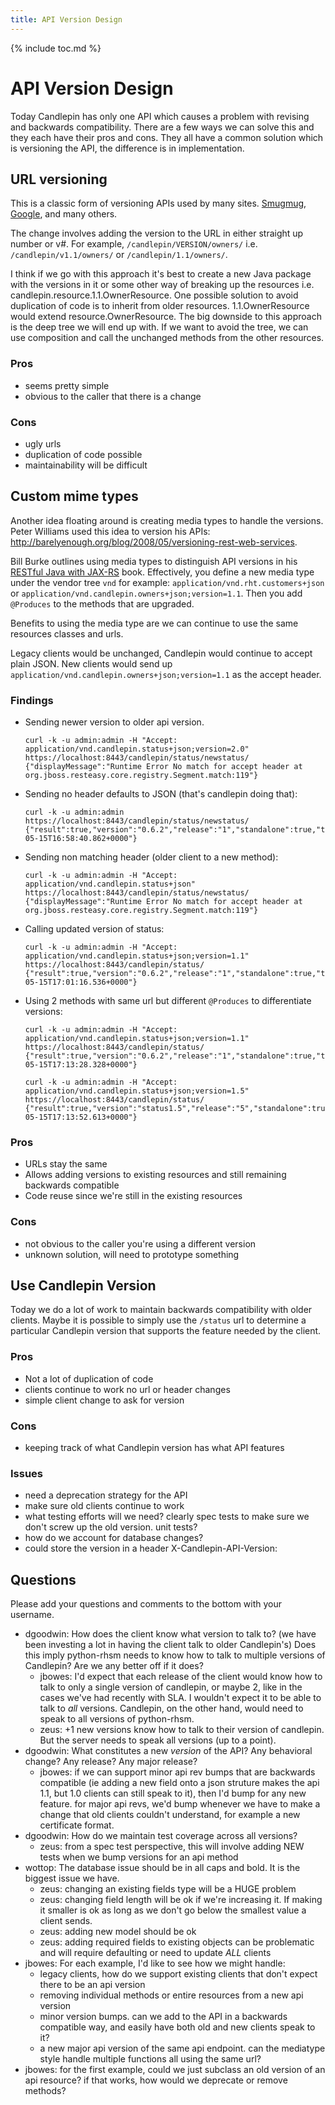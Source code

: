 ```yaml
---
title: API Version Design
---
```

{% include toc.md %}

# API Version Design
Today Candlepin has only one API which causes a problem with revising and
backwards compatibility. There are a few ways we can solve this and they each
have their pros and cons. They all have a common solution which is versioning
the API, the difference is in implementation.

## URL versioning
This is a classic form of versioning APIs used by many sites.
[Smugmug](https://wiki.smugmug.net/display/API/API+1.2.2),
[Google](https://developers.google.com/maps/documentation/javascript/basics#Versioning),
and many others.

The change involves adding the version to the URL in either straight up number
or v#. For example, `/candlepin/VERSION/owners/` i.e. `/candlepin/v1.1/owners/`
or `/candlepin/1.1/owners/`. 

I think if we go with this approach it's best to create a new Java package with
the versions in it or some other way of breaking up the resources
i.e. candlepin.resource.1.1.OwnerResource. One possible solution to avoid
duplication of code is to inherit from older resources. 1.1.OwnerResource
would extend resource.OwnerResource. The big downside to this approach is the
deep tree we will end up with. If we want to avoid the tree, we can use
composition and call the unchanged methods from the other resources. 

### Pros
* seems pretty simple
* obvious to the caller that there is a change

### Cons
* ugly urls
* duplication of code possible
* maintainability will be difficult

## Custom mime types

Another idea floating around is creating media types to handle the versions.
Peter Williams used this idea to version his APIs: <http://barelyenough.org/blog/2008/05/versioning-rest-web-services>.

Bill Burke outlines using media types to distinguish API versions in his
[RESTful Java with
JAX-RS](http://www.amazon.com/RESTful-Java-Jax-RS-Animal-Guide/dp/0596158041/ref=sr_1_2?ie=UTF8&qid=1336595002&sr=8-2)
book. Effectively, you define a new media type under the vendor tree `vnd` for
example: `application/vnd.rht.customers+json` or
`application/vnd.candlepin.owners+json;version=1.1`.
Then you add `@Produces` to the methods that are upgraded.

Benefits to using the media type are we can continue to use the same resources classes and urls.

Legacy clients would be unchanged, Candlepin would continue to accept plain
JSON. New clients would send up
`application/vnd.candlepin.owners+json;version=1.1` as the accept header.

### Findings
* Sending newer version to older api version.

  ```
  curl -k -u admin:admin -H "Accept: application/vnd.candlepin.status+json;version=2.0" https://localhost:8443/candlepin/status/newstatus/
  {"displayMessage":"Runtime Error No match for accept header at org.jboss.resteasy.core.registry.Segment.match:119"}
  ```

* Sending no header defaults to JSON (that's candlepin doing that):

  ```
  curl -k -u admin:admin https://localhost:8443/candlepin/status/newstatus/
  {"result":true,"version":"0.6.2","release":"1","standalone":true,"timeUTC":"2012-05-15T16:58:40.862+0000"}
  ```

* Sending non matching header (older client to a new method):

  ```
  curl -k -u admin:admin -H "Accept: application/vnd.candlepin.status+json" https://localhost:8443/candlepin/status/newstatus/
  {"displayMessage":"Runtime Error No match for accept header at org.jboss.resteasy.core.registry.Segment.match:119"}
  ```

* Calling updated version of status:

  ```
  curl -k -u admin:admin -H "Accept: application/vnd.candlepin.status+json;version=1.1" https://localhost:8443/candlepin/status/
  {"result":true,"version":"0.6.2","release":"1","standalone":true,"timeUTC":"2012-05-15T17:01:16.536+0000"}
  ```

* Using 2 methods with same url but different `@Produces` to differentiate versions:

  ```
  curl -k -u admin:admin -H "Accept: application/vnd.candlepin.status+json;version=1.1" https://localhost:8443/candlepin/status/
  {"result":true,"version":"0.6.2","release":"1","standalone":true,"timeUTC":"2012-05-15T17:13:28.328+0000"}
  ```
  
  ```
  curl -k -u admin:admin -H "Accept: application/vnd.candlepin.status+json;version=1.5" https://localhost:8443/candlepin/status/
  {"result":true,"version":"status1.5","release":"5","standalone":true,"timeUTC":"2012-05-15T17:13:52.613+0000"}
  ```

### Pros
* URLs stay the same
* Allows adding versions to existing resources and still remaining backwards compatible
* Code reuse since we're still in the existing resources

### Cons
* not obvious to the caller you're using a different version
* unknown solution, will need to prototype something

## Use Candlepin Version
Today we do a lot of work to maintain backwards compatibility with older
clients. Maybe it is possible to simply use the `/status` url to determine a
particular Candlepin version that supports the feature needed by the client.

### Pros
* Not a lot of duplication of code
* clients continue to work no url or header changes
* simple client change to ask for version

### Cons
* keeping track of what Candlepin version has what API features

### Issues
* need a deprecation strategy for the API
* make sure old clients continue to work
* what testing efforts will we need? clearly spec tests to make sure we don't screw up the old version. unit tests?
* how do we account for database changes?
* could store the version in a header X-Candlepin-API-Version:

## Questions
Please add your questions and comments to the bottom with your username.

 * dgoodwin: How does the client know what version to talk to? (we have been investing a lot in having the client talk to older Candlepin's) Does this imply python-rhsm needs to know how to talk to multiple versions of Candlepin? Are we any better off if it does?
   * jbowes: I'd expect that each release of the client would know how to talk to only a single version of candlepin, or maybe 2, like in the cases we've had recently with SLA. I wouldn't expect 
     it to be able to talk to _all_ versions. Candlepin, on the other hand, would need to speak to all versions of python-rhsm.
   * zeus: +1 new versions know how to talk to their version of candlepin. But the server needs to speak all versions (up to a point).
 * dgoodwin: What constitutes a new *version* of the API? Any behavioral change? Any release? Any major release?
   * jbowes: if we can support minor api rev bumps that are backwards compatible (ie adding a new field onto a json struture makes the api 1.1, but 1.0 clients can still speak to it), then I'd 
     bump for any new feature. for major api revs, we'd bump whenever we have to make a change that old clients couldn't understand, for example a new certificate format.
 * dgoodwin: How do we maintain test coverage across all versions?
   * zeus: from a spec test perspective, this will involve adding NEW tests when we bump versions for an api method
 * wottop: The database issue should be in all caps and bold. It is the biggest issue we have.
   * zeus: changing an existing fields type will be a HUGE problem
   * zeus: changing field length will be ok if we're increasing it. If making it smaller is ok as long as we don't go below the smallest value a client sends.
   * zeus: adding new model should be ok
   * zeus: adding required fields to existing objects can be problematic and will require defaulting or need to update *ALL* clients
 * jbowes: For each example, I'd like to see how we might handle:
   * legacy clients, how do we support existing clients that don't expect there to be an api version
   * removing individual methods or entire resources from a new api version
   * minor version bumps. can we add to the API in a backwards compatible way, and easily have both old and new clients speak to it?
   * a new major api version of the same api endpoint. can the mediatype style handle multiple functions all using the same url?
 * jbowes: for the first example, could we just subclass an old version of an api resource? if that works, how would we deprecate or remove methods?

